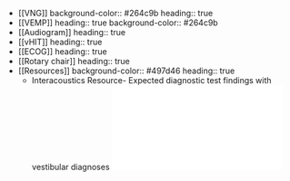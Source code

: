 - [[VNG]]
  background-color:: #264c9b
  heading:: true
- [[VEMP]]
  heading:: true
  background-color:: #264c9b
- [[Audiogram]]
  heading:: true
- [[vHIT]]
  heading:: true
- [[ECOG]]
  heading:: true
- [[Rotary chair]]
  heading:: true
- [[Resources]]
  background-color:: #497d46
  heading:: true
	- Interacoustics Resource- Expected diagnostic test findings with vestibular diagnoses ![Interacoustics Test Findings with Vestibular Diagnoses.pdf](../assets/Interacoustics_Test_Findings_with_Vestibular_Diagnoses_1639518270575_0.pdf)